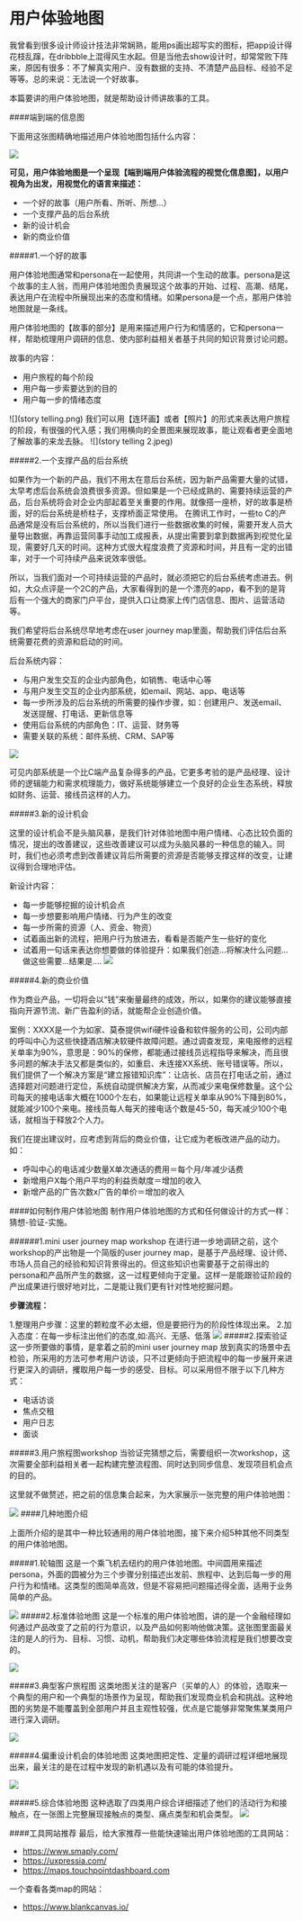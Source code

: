 # 用户体验地图


我曾看到很多设计师设计技法非常娴熟，能用ps画出超写实的图标，把app设计得花枝乱蹿，在dribbble上混得风生水起。但是当他去show设计时，却常常败下阵来，原因有很多：不了解真实用户、没有数据的支持、不清楚产品目标、经验不足等等。总的来说：无法说一个好故事。

本篇要讲的用户体验地图，就是帮助设计师讲故事的工具。

####端到端的信息图

下面用这张图精确地描述用户体验地图包括什么内容：

![](RailEurope_AdaptivePath_CXMap.jpg)

**可见，用户体验地图是一个呈现【端到端用户体验流程的视觉化信息图】，以用户视角为出发，用视觉化的语言来描述：**

* 一个好的故事（用户所看、所听、所想...）
* 一个支撑产品的后台系统
* 新的设计机会
* 新的商业价值

#####1.一个好的故事

用户体验地图通常和persona在一起使用，共同讲一个生动的故事。persona是这个故事的主人翁，而用户体验地图负责展现这个故事的开始、过程、高潮、结尾，表达用户在流程中所展现出来的态度和情绪。如果persona是一个点，那用户体验地图就是一条线。

用户体验地图的【故事的部分】是用来描述用户行为和情感的，它和persona一样，帮助梳理用户调研的信息、使内部利益相关者基于共同的知识背景讨论问题。

故事的内容：

* 用户旅程的每个阶段
* 用户每一步索要达到的目的
* 用户每一步的情绪态度

![](story telling.png)
我们可以用【连环画】或者【照片】的形式来表达用户旅程的阶段，有很强的代入感；我们用横向的全景图来展现故事，能让观看者更全面地了解故事的来龙去脉。
![](story telling 2.jpeg)


#####2.一个支撑产品的后台系统

如果作为一个新的产品，我们不用太在意后台系统，因为新产品需要大量的试错，太早考虑后台系统会浪费很多资源。但如果是一个已经成熟的、需要持续运营的产品，后台系统将会对企业内部起着至关重要的作用。就像搭一座桥，好的故事是桥面，好的后台系统是桥柱子，支撑桥面正常使用。
在腾讯工作时，一些to C的产品通常是没有后台系统的，所以当我们进行一些数据收集的时候，需要开发人员大量导出数据，再靠运营同事手动加工成报表，从提出需要到拿到数据再到视觉化呈现，需要好几天的时间。这种方式很大程度浪费了资源和时间，并且有一定的出错率，对于一个可持续产品来说效率很低。

所以，当我们面对一个可持续运营的产品时，就必须把它的后台系统考虑进去。例如，大众点评是一个2C的产品，大家看得到的是一个漂亮的app，看不到的是背后有一个强大的商家门户平台，提供入口让商家上传门店信息、图片、运营活动等。

我们希望将后台系统尽早地考虑在user journey map里面，帮助我们评估后台系统需要花费的资源和启动的时间。

后台系统内容：

* 与用户发生交互的企业内部角色，如销售、电话中心等
* 与用户发生交互的企业内部系统，如email、网站、app、电话等
* 每一步所涉及的后台系统的所需要的操作步骤，如：创建用户、发送email、发送提醒、打电话、更新信息等
* 使用后台系统的内部角色：IT、运营、财务等
* 需要关联的系统：邮件系统、CRM、SAP等

![](blue副本.jpeg)

可见内部系统是一个比C端产品复杂得多的产品，它更多考验的是产品经理、设计师的逻辑能力和需求梳理能力，做好系统能够建立一个良好的企业生态系统，释放如财务、运营、接线员这样的人力。



#####3.新的设计机会

这里的设计机会不是头脑风暴，是我们针对体验地图中用户情绪、心态比较负面的情况，提出的改善建议，这些改善建议可以成为头脑风暴的一种信息的输入。同时，我们也必须考虑到改善建议背后所需要的资源是否能够支撑这样的改变，让建议得到合理地评估。

新设计内容：

* 每一步能够挖掘的设计机会点
* 每一步想要影响用户情绪、行为产生的改变
* 每一步所需的资源（人、资金、物资）
* 试着画出新的流程，把用户行为放进去，看看是否能产生一些好的变化
* 试着用一句话来表达你想要做的体验提升：如果我们创造...将解决什么问题...做这些需要...结果是....
![](RailEurope_AdaptivePath_CXMap3.jpg)

#####4.新的商业价值

作为商业产品，一切将会以“钱”来衡量最终的成效，所以，如果你的建议能够直接指向开源节流、新广告盈利的话，就能帮企业创造价值。


案例：XXXX是一个为如家、莫泰提供wifi硬件设备和软件服务的公司，公司内部的呼叫中心为这些快捷酒店解决软硬件故障问题。通过调查发现，来电报修的远程关单率为90%，意思是：90%的保修，都能通过接线员远程指导来解决，而且很多问题的解决手法又都是类似的，如重启、未连接XX系统、账号错误等。所以，我们提供了一个解决方案是“建立报错知识库”：让店长、店员在打电话之前，通过选择题对问题进行定位，系统自动提供解决方案，从而减少来电保修数量。这个公司每天的接电话率大概在1000个左右，如果能让远程关单率从90%下降到80%，就能减少100个来电。接线员每人每天的接电话个数是45-50，每天减少100个电话，就相当于释放2个人力。


我们在提出建议时，应考虑到背后的商业价值，让它成为老板改进产品的动力。如：

* 呼叫中心的电话减少数量X单次通话的费用＝每个月/年减少话费
* 新增用户X每个用户平均的利益贡献度＝增加的收入
* 新增产品的广告次数x广告的单价＝增加的收入


####如何制作用户体验地图
制作用户体验地图的方式和任何做设计的方式一样：猜想-验证-实施。

######1.mini user journey map workshop
在进行进一步地调研之前，这个workshop的产出物是一个简版的user journey map，是基于产品经理、设计师、市场人员自己的经验和知识背景得出的。但这些知识也需要基于之前得出的persona和产品所产生的数据，这一过程更倾向于定量。这样一是能跟验证阶段的产出成果进行很好地对比，二是能让我们更有针对性地挖掘问题。

**步骤流程：**

1.整理用户步骤：这里的颗粒度不必太细，但是要把行为的阶段性体现出来。
2.加入态度：在每一步标注出他们的态度,如:高兴、无感、低落
![](MiniExperienceMap--Pattern副本.jpg)
#####2.探索验证
这一步所要做的事情，是拿着之前的mini user journey map 放到真实的场景中去检验，所采用的方法可参考用户访谈，只不过更倾向于把流程中的每一步展开来进行更深入的调研，攫取用户每一步的感受、目标。可以采用但不限于以下几种方式：

* 电话访谈
* 焦点交租
* 用户日志
* 面谈

#####3.用户旅程图workshop
当验证完猜想之后，需要组织一次workshop，这次需要全部利益相关者一起构建完整流程图、同时达到同步信息、发现项目机会点的目的。

这里就不做赘述，把之前的信息集合起来，为大家展示一张完整的用户体验地图：

![](customer-experience-map.png)
####几种地图介绍

上面所介绍的是其中一种比较通用的用户体验地图，接下来介绍5种其他不同类型的用户体验地图。

#####1.轮轴图
这是一个乘飞机去纽约的用户体验地图。中间圆用来描述persona，外面的圆被分为三个步骤分别描述出发前、旅程中、达到后每一步的用户行为和情绪。这类型的图简单高效，但是不容易把问题描述得全面，适用于业务简单的产品。

![](map1)
#####2.标准体验地图
这是一个标准的用户体验地图，讲的是一个金融经理如何通过产品改变了之前的行为意识，以及产品如何影响他做决策。这张图里面最关注的是人的行为、目标、习惯、动机，帮助我们决定哪些体验流程是我们想要改变的。

![](map2)

#####3.典型客户旅程图
这类地图关注的是客户（买单的人）的体验，选取来一个典型的用户和一个典型的场景作为呈现，帮助我们发现商业机会和挑战。这种地图的劣势是不能覆盖到全部用户并且主观性较强，优点是它能够非常聚焦某类用户进行深入调研。

![](map3)

#####4.偏重设计机会的体验地图
这类地图把定性、定量的调研过程详细地展现出来，最关注的是在过程中发现的新机遇以及有可能的体验提升。

![](map5)

#####5.综合体验地图
这种选取了四类用户综合详细描述了他们的活动行为和接触点，在一张图上完整展现接触点的类型、痛点类型和机会类型。
![](map9.png)

####工具网站推荐
最后，给大家推荐一些能快速输出用户体验地图的工具网站：

* https://www.smaply.com/
* https://uxpressia.com/
*   https://maps.touchpointdashboard.com

一个查看各类map的网站：
* https://www.blankcanvas.io/


